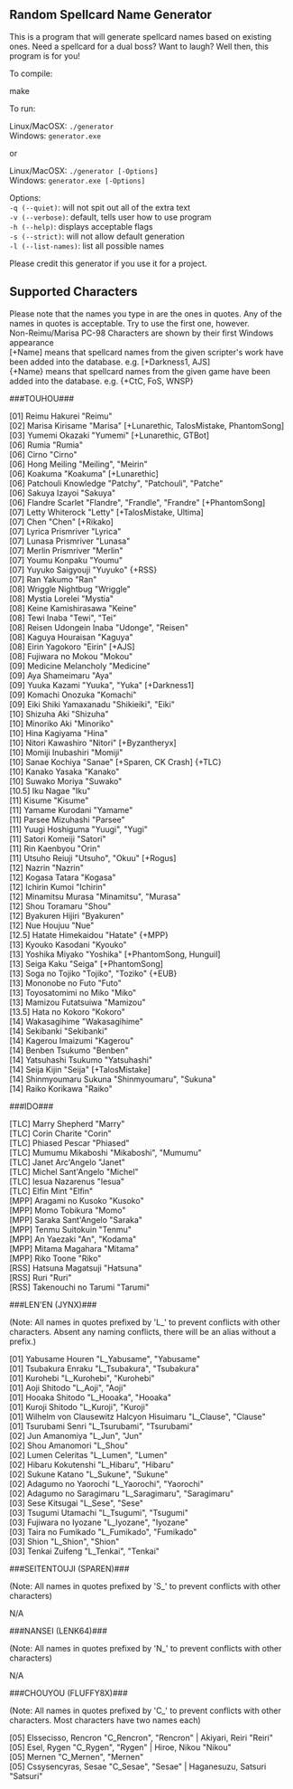 ## Random Spellcard Name Generator ##
This is a program that will generate spellcard names based on existing ones. Need a spellcard for a dual boss? Want to laugh? Well then, this program is for you!

To compile:

make

To run:

Linux/MacOSX: <code>./generator </code><br>
Windows: <code>generator.exe </code>

or

Linux/MacOSX: <code>./generator [-Options] </code><br>
Windows: <code>generator.exe [-Options] </code>

Options:<br>
<code>-q (--quiet)</code>: will not spit out all of the extra text<br>
<code>-v (--verbose)</code>: default, tells user how to use program<br>
<code>-h (--help)</code>: displays acceptable flags<br>
<code>-s (--strict)</code>: will not allow default generation<br>
<code>-l (--list-names)</code>: list all possible names

Please credit this generator if you use it for a project.

## Supported Characters ##

Please note that the names you type in are the ones in quotes. Any of the names in quotes is acceptable. Try to use the first one, however.<br>
Non-Reimu/Marisa PC-98 Characters are shown by their first Windows appearance<br>
[+Name] means that spellcard names from the given scripter's work have been added into the database. e.g. [+Darkness1, AJS]<br>
{+Name} means that spellcard names from the given game have been added into the database. e.g. {+CtC, FoS, WNSP}

###TOUHOU###

[01] Reimu Hakurei "Reimu"								<br>
[02] Marisa Kirisame "Marisa" [+Lunarethic, TalosMistake, PhantomSong]			<br>
[03] Yumemi Okazaki "Yumemi" [+Lunarethic, GTBot]					<br>
[06] Rumia "Rumia"									<br>
[06] Cirno "Cirno"									<br>
[06] Hong Meiling "Meiling", "Meirin"							<br>
[06] Koakuma "Koakuma" [+Lunarethic]							<br>
[06] Patchouli Knowledge "Patchy", "Patchouli", "Patche"				<br>
[06] Sakuya Izayoi "Sakuya"								<br>
[06] Flandre Scarlet "Flandre", "Frandle", "Frandre" [+PhantomSong]			<br>
[07] Letty Whiterock "Letty" [+TalosMistake, Ultima]					<br>
[07] Chen "Chen" [+Rikako]								<br>
[07] Lyrica Prismriver "Lyrica"								<br>
[07] Lunasa Prismriver "Lunasa"								<br>
[07] Merlin Prismriver "Merlin"								<br>
[07] Youmu Konpaku "Youmu"								<br>
[07] Yuyuko Saigyouji "Yuyuko" {+RSS}							<br>
[07] Ran Yakumo "Ran"									<br>
[08] Wriggle Nightbug "Wriggle"								<br>
[08] Mystia Lorelei "Mystia"								<br>
[08] Keine Kamishirasawa "Keine"							<br>
[08] Tewi Inaba "Tewi", "Tei"								<br>
[08] Reisen Udongein Inaba "Udonge", "Reisen"						<br>
[08] Kaguya Houraisan "Kaguya"								<br>
[08] Eirin Yagokoro "Eirin" [+AJS]							<br>
[08] Fujiwara no Mokou "Mokou"								<br>
[09] Medicine Melancholy "Medicine"							<br>
[09] Aya Shameimaru "Aya"								<br>
[09] Yuuka Kazami "Yuuka", "Yuka" [+Darkness1]						<br>
[09] Komachi Onozuka "Komachi"								<br>
[09] Eiki Shiki Yamaxanadu "Shikieiki", "Eiki" 						<br>
[10] Shizuha Aki "Shizuha"								<br>
[10] Minoriko Aki "Minoriko"								<br>
[10] Hina Kagiyama "Hina"								<br>
[10] Nitori Kawashiro "Nitori" [+Byzantheryx]						<br>
[10] Momiji Inubashiri "Momiji"								<br>
[10] Sanae Kochiya "Sanae" [+Sparen, CK Crash] {+TLC}					<br>
[10] Kanako Yasaka "Kanako"								<br>
[10] Suwako Moriya "Suwako"								<br>
[10.5] Iku Nagae "Iku"									<br>
[11] Kisume "Kisume"									<br>
[11] Yamame Kurodani "Yamame"								<br>
[11] Parsee Mizuhashi "Parsee"								<br>
[11] Yuugi Hoshiguma "Yuugi", "Yugi"							<br>
[11] Satori Komeiji "Satori"								<br>
[11] Rin Kaenbyou "Orin"								<br>
[11] Utsuho Reiuji "Utsuho", "Okuu" [+Rogus]						<br>
[12] Nazrin "Nazrin"									<br>
[12] Kogasa Tatara "Kogasa"								<br>
[12] Ichirin Kumoi "Ichirin"								<br>
[12] Minamitsu Murasa "Minamitsu", "Murasa"						<br>
[12] Shou Toramaru "Shou"								<br>
[12] Byakuren Hijiri "Byakuren"								<br>
[12] Nue Houjuu "Nue"									<br>
[12.5] Hatate Himekaidou "Hatate" {+MPP}						<br>
[13] Kyouko Kasodani "Kyouko"								<br>
[13] Yoshika Miyako "Yoshika" [+PhantomSong, Hunguil]					<br>
[13] Seiga Kaku "Seiga" [+PhantomSong]							<br>
[13] Soga no Tojiko "Tojiko", "Toziko" {+EUB}						<br>
[13] Mononobe no Futo "Futo" 								<br>
[13] Toyosatomimi no Miko "Miko" 							<br>
[13] Mamizou Futatsuiwa "Mamizou"							<br>
[13.5] Hata no Kokoro "Kokoro"								<br>
[14] Wakasagihime "Wakasagihime"							<br>
[14] Sekibanki "Sekibanki"								<br>
[14] Kagerou Imaizumi "Kagerou"								<br>
[14] Benben Tsukumo "Benben"								<br>
[14] Yatsuhashi Tsukumo "Yatsuhashi"							<br>
[14] Seija Kijin "Seija" [+TalosMistake]						<br>
[14] Shinmyoumaru Sukuna "Shinmyoumaru", "Sukuna"					<br>
[14] Raiko Korikawa "Raiko"								<br>

###IDO###

[TLC] Marry Shepherd "Marry"							<br>
[TLC] Corin Charite "Corin"							<br>
[TLC] Phiased Pescar "Phiased"							<br>
[TLC] Mumumu Mikaboshi "Mikaboshi", "Mumumu"					<br>
[TLC] Janet Arc'Angelo "Janet"							<br>
[TLC] Michel Sant'Angelo "Michel"						<br>
[TLC] Iesua Nazarenus "Iesua"							<br>
[TLC] Elfin Mint "Elfin"							<br>
[MPP] Aragami no Kusoko "Kusoko"						<br>
[MPP] Momo Tobikura "Momo"							<br>
[MPP] Saraka Sant'Angelo "Saraka"						<br>
[MPP] Tenmu Suitokuin "Tenmu"							<br>
[MPP] An Yaezaki "An", "Kodama"							<br>
[MPP] Mitama Magahara "Mitama"							<br>
[MPP] Riko Toone "Riko"								<br>
[RSS] Hatsuna Magatsuji "Hatsuna"						<br>
[RSS] Ruri "Ruri"								<br>
[RSS] Takenouchi no Tarumi "Tarumi"						<br>

###LEN'EN (JYNX)###

(Note: All names in quotes prefixed by 'L_' to prevent conflicts with other characters.
Absent any naming conflicts, there will be an alias without a prefix.)

[01] Yabusame Houren "L_Yabusame", "Yabusame"				<br>
[01] Tsubakura Enraku "L_Tsubakura", "Tsubakura"			<br>
[01] Kurohebi "L_Kurohebi", "Kurohebi"					<br>
[01] Aoji Shitodo "L_Aoji", "Aoji"					<br>
[01] Hooaka Shitodo "L_Hooaka", "Hooaka"				<br>
[01] Kuroji Shitodo "L_Kuroji", "Kuroji"				<br>
[01] Wilhelm von Clausewitz Halcyon Hisuimaru "L_Clause", "Clause"	<br>
[01] Tsurubami Senri "L_Tsurubami", "Tsurubami"				<br>
[02] Jun Amanomiya "L_Jun", "Jun"					<br>
[02] Shou Amanomori "L_Shou"						<br>
[02] Lumen Celeritas "L_Lumen", "Lumen"					<br>
[02] Hibaru Kokutenshi "L_Hibaru", "Hibaru"				<br>
[02] Sukune Katano "L_Sukune", "Sukune"					<br>
[02] Adagumo no Yaorochi "L_Yaorochi", "Yaorochi"			<br>
[02] Adagumo no Saragimaru "L_Saragimaru", "Saragimaru"			<br>
[03] Sese Kitsugai "L_Sese", "Sese"					<br>
[03] Tsugumi Utamachi "L_Tsugumi", "Tsugumi"				<br>
[03] Fujiwara no Iyozane "L_Iyozane", "Iyozane"				<br>
[03] Taira no Fumikado "L_Fumikado", "Fumikado"				<br>
[03] Shion "L_Shion", "Shion"						<br>
[03] Tenkai Zuifeng "L_Tenkai", "Tenkai"				<br>

###SEITENTOUJI (SPAREN)###

(Note: All names in quotes prefixed by 'S_' to prevent conflicts with other characters)

N/A

###NANSEI (LENK64)###

(Note: All names in quotes prefixed by 'N_' to prevent conflicts with other characters)

N/A

###CHOUYOU (FLUFFY8X)###

(Note: All names in quotes prefixed by 'C_' to prevent conflicts with other characters.
Most characters have two names each)

[05] Elssecisso, Rencron "C_Rencron", "Rencron" | Akiyari, Reiri "Reiri"	<br>
[05] Esel, Rygen "C_Rygen", "Rygen" | Hiroe, Nikou "Nikou"			<br>
[05] Mernen "C_Mernen", "Mernen"						<br>
[05] Cssysencyras, Sesae "C_Sesae", "Sesae" | Haganesuzu, Satsuri "Satsuri"	<br>
